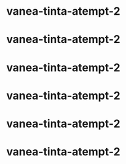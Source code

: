 # vanea-tinta-atempt-2
# vanea-tinta-atempt-2
# vanea-tinta-atempt-2
# vanea-tinta-atempt-2
# vanea-tinta-atempt-2
# vanea-tinta-atempt-2
